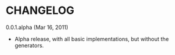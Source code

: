 CHANGELOG
=========

0.0.1.alpha (Mar 16, 2011)

*   Alpha release, with all basic implementations, but without the generators.